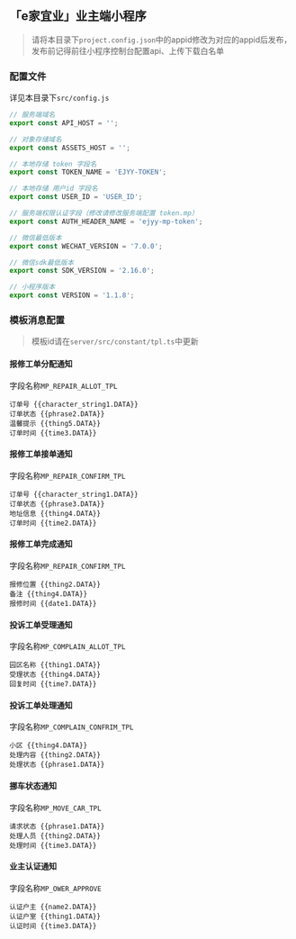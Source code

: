 ## 「e家宜业」业主端小程序

> 请将本目录下`project.config.json`中的appid修改为对应的appid后发布，发布前记得前往小程序控制台配置api、上传下载白名单

### 配置文件

详见本目录下`src/config.js`

```js
// 服务端域名
export const API_HOST = '';

// 对象存储域名
export const ASSETS_HOST = '';

// 本地存储 token 字段名
export const TOKEN_NAME = 'EJYY-TOKEN';

// 本地存储 用户id 字段名
export const USER_ID = 'USER_ID';

// 服务端权限认证字段（修改请修改服务端配置 token.mp）
export const AUTH_HEADER_NAME = 'ejyy-mp-token';

// 微信最低版本
export const WECHAT_VERSION = '7.0.0';

// 微信sdk最低版本
export const SDK_VERSION = '2.16.0';

// 小程序版本
export const VERSION = '1.1.8';

```


### 模板消息配置

> 模板id请在`server/src/constant/tpl.ts`中更新

#### 报修工单分配通知

字段名称`MP_REPAIR_ALLOT_TPL`

```
订单号 {{character_string1.DATA}}
订单状态 {{phrase2.DATA}}
温馨提示 {{thing5.DATA}}
订单时间 {{time3.DATA}}
```

#### 报修工单接单通知

字段名称`MP_REPAIR_CONFIRM_TPL`

```
订单号 {{character_string1.DATA}}
订单状态 {{phrase3.DATA}}
地址信息 {{thing4.DATA}}
订单时间 {{time2.DATA}}
```

#### 报修工单完成通知

字段名称`MP_REPAIR_CONFIRM_TPL`

```
报修位置 {{thing2.DATA}}
备注 {{thing4.DATA}}
报修时间 {{date1.DATA}}
```

#### 投诉工单受理通知

字段名称`MP_COMPLAIN_ALLOT_TPL`

```
园区名称 {{thing1.DATA}}
受理状态 {{thing4.DATA}}
回复时间 {{time7.DATA}}
```

#### 投诉工单处理通知

字段名称`MP_COMPLAIN_CONFRIM_TPL`

```
小区 {{thing4.DATA}}
处理内容 {{thing2.DATA}}
处理状态 {{phrase1.DATA}}
```

#### 挪车状态通知

字段名称`MP_MOVE_CAR_TPL`

```
请求状态 {{phrase1.DATA}}
处理人员 {{thing2.DATA}}
处理时间 {{time3.DATA}}
```

#### 业主认证通知

字段名称`MP_OWER_APPROVE`

```
认证户主 {{name2.DATA}}
认证户室 {{thing1.DATA}}
认证时间 {{time3.DATA}}
```
